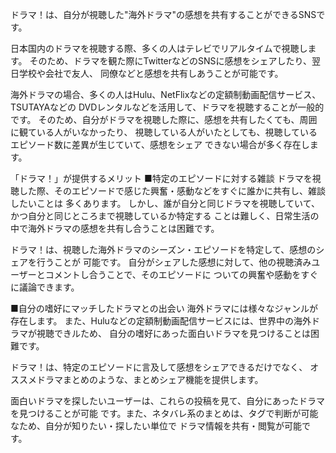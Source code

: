 ドラマ！は、自分が視聴した"海外ドラマ"の感想を共有することができるSNSです。

日本国内のドラマを視聴する際、多くの人はテレビでリアルタイムで視聴します。
そのため、ドラマを観た際にTwitterなどのSNSに感想をシェアしたり、翌日学校や会社で友人、
同僚などと感想を共有しあうことが可能です。

海外ドラマの場合、多くの人はHulu、NetFlixなどの定額制動画配信サービス、TSUTAYAなどの
DVDレンタルなどを活用して、ドラマを視聴することが一般的です。
そのため、自分がドラマを視聴した際に、感想を共有したくても、周囲に観ている人がいなかったり、
視聴している人がいたとしても、視聴しているエピソード数に差異が生じていて、感想をシェア
できない場合が多く存在します。

「ドラマ！」が提供するメリット
■特定のエピソードに対する雑談
ドラマを視聴した際、そのエピソードで感じた興奮・感動などをすぐに誰かに共有し、雑談したいことは
多くあります。
しかし、誰が自分と同じドラマを視聴していて、かつ自分と同じところまで視聴しているか特定する
ことは難しく、日常生活の中で海外ドラマの感想を共有し合うことは困難です。

ドラマ！は、視聴した海外ドラマのシーズン・エピソードを特定して、感想のシェアを行うことが
可能です。
自分がシェアした感想に対して、他の視聴済みユーザーとコメントし合うことで、そのエピソードに
ついての興奮や感動をすぐに議論できます。

■自分の嗜好にマッチしたドラマとの出会い
海外ドラマには様々なジャンルが存在します。
また、Huluなどの定額制動画配信サービスには、世界中の海外ドラマが視聴できルため、
自分の嗜好にあった面白いドラマを見つけることは困難です。

ドラマ！は、特定のエピソードに言及して感想をシェアできるだけでなく、
オススメドラマまとめのような、まとめシェア機能を提供します。

面白いドラマを探したいユーザーは、これらの投稿を見て、自分にあったドラマを見つけることが可能
です。また、ネタバレ系のまとめは、タグで判断が可能なため、自分が知りたい・探したい単位で
ドラマ情報を共有・閲覧が可能です。
